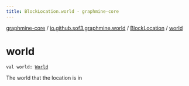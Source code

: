 ```yaml
---
title: BlockLocation.world - graphmine-core
---
```


[graphmine-core](../../index.html) / [io.github.sof3.graphmine.world](../index.html) / [BlockLocation](index.html) / [world](./world.html)

# world

`val world: `[`World`](../-world.html)

The world that the location is in

